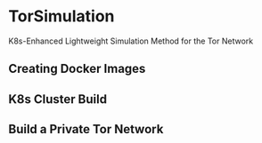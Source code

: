 # TorSimulation
K8s-Enhanced Lightweight Simulation Method for the Tor Network
## Creating Docker Images
## K8s Cluster Build
## Build a Private Tor Network

